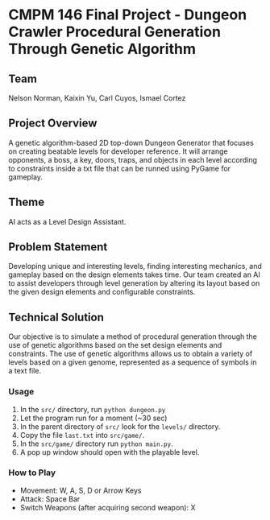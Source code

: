 # CMPM 146 Final Project - Dungeon Crawler Procedural Generation Through Genetic Algorithm
## Team
Nelson Norman, Kaixin Yu, Carl Cuyos, Ismael Cortez
## Project Overview  
A genetic algorithm-based 2D top-down Dungeon Generator that focuses on creating beatable levels for developer reference. It will arrange opponents, a boss, a key, doors, traps, and objects in each level according to constraints inside a txt file that can be runned using PyGame for gameplay.
## Theme  
AI acts as a Level Design Assistant.
## Problem Statement
Developing unique and interesting levels, finding interesting mechanics, and gameplay based on the design elements takes time. Our team created an AI to assist developers through level generation by altering its layout based on the given design elements and configurable constraints.
## Technical Solution
Our objective is to simulate a method of procedural generation through the use of genetic algorithms based on the set design elements and constraints. The use of genetic algorithms allows us to obtain a variety of levels based on a given genome, represented as a sequence of symbols in a text file.
### Usage
1. In the `src/` directory, run `python dungeon.py`
2. Let the program run for a moment (~30 sec)
3. In the parent directory of `src/` look for the `levels/` directory.
4. Copy the file `last.txt` into `src/game/`.
5. In the `src/game/` directory run `python main.py`.
6. A pop up window should open with the playable level.
### How to Play
- Movement: W, A, S, D or Arrow Keys
- Attack: Space Bar
- Switch Weapons (after acquiring second weapon): X
